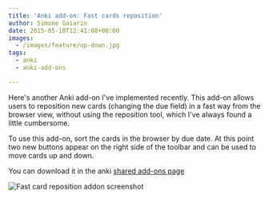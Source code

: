 ```yaml
---
title: 'Anki add-on: Fast cards reposition'
author: Simone Gaiarin
date: 2015-05-10T12:41:08+00:00
images:
  - /images/feature/up-down.jpg
tags:
  - anki
  - anki-add-ons

---
```

Here's another Anki add-on I've implemented recently. This add-on allows users to reposition new cards (changing the due field) in a fast way from the browser view, without using the reposition tool, which I've always found a little cumbersome.<!--more-->

To use this add-on, sort the cards in the browser by due date. At this point two new buttons appear on the right side of the toolbar and can be used to move cards up and down.

You can download it in the anki [shared add-ons page][1]

![Fast card reposition addon screenshot](/images/anki-fast-reposition-screen.jpg)

[1]: https://ankiweb.net/shared/info/544982740
